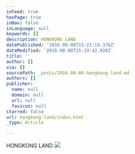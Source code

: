 ```yaml
---
inFeed: true
hasPage: true
inNav: false
inLanguage: null
keywords: []
description: HONGKONG LAND
datePublished: '2016-08-08T15:21:19.376Z'
dateModified: '2016-08-08T15:19:42.926Z'
title: ''
author: []
via: {}
sourcePath: _posts/2016-08-08-hongkong-land.md
authors: []
publisher:
  name: null
  domain: null
  url: null
  favicon: null
starred: false
url: hongkong-land/index.html
_type: Article

---
```

HONGKONG LAND
![](https://the-grid-user-content.s3-us-west-2.amazonaws.com/0c36fac7-3aaf-48a9-9e05-f17e761b9d5d.png)